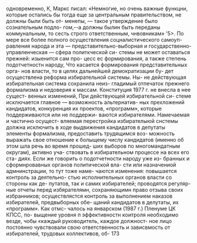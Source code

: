 одновременно, К, Маркс писал: «Немногие, но очень
важные функцни, которые остались бы тогда еще за
центральным правительством, не должны были быть от-
менепы, — такое утверждение было сознательным подло-
гом‚--а должны былин быть переданы коммунальным, то
сесть строго ответственным, чнвовникам» '5>. По мере все
более полного осуществления соцналистического самоуп-
равления народа и эта — представительно-выборная и
государственно-управленческая — сфера политкческой си-
стемы не может оставаться прежней: изыенится сам про-
цесс ес формирования, а также степень подотчетностн
народу,
Что касается формирования представительных орга-
нов власти, то в целях дальнейшей демократизации бу-
дет осуществлена реформа избирательной системы. Ны-
не действующая избирательная система сохранила неиз-
гладимый отпечаток прежнего формализма и недоверия
к массам. Конституция 1977 г. не внесла в нее сущест-
венных изменений, При действующей избирательной си-
стеме исключается главное — возможность альтернатив-
ных прехложений кандидатов, конкуренция их проектов,
«программ», которые поддерживаются или не поддержи-
ваются избирателями. Намечаемая и частично осущест-
вляемая перестройка избирателыюй снстемы должна
исключить в ходе выдвижения кандидатов в депутаты
элементы формализма, предоставить трудящимся воз-
можность выражать свое отношение к болыщему числу
кандидатов (именно об этом шла речь во время прошед-
ших выборов по многомандатным округам), активно уча-
ствовать в избирательном процессе на всех его ста-
диях.
Если же говорить о подотчетности народу уже из-
бранных и сформнровавных органов политической вла-
сти или назначениой адмнинстрации, то тут тоже наме-
чаются изменения: повышается контроль за деятельно-
стью исполнительных органов власти со стороны как де-
путатов, так и самих избирателей; проводятся регуляр-
ные отчеты перед избярателямн, сохраняющимн право
отзыва своих избранников; осуществлястся контроль за
выполнением наказов избирателей, предвыборных обе-
щаний кандидатов в делутаты, их «программ». Как отмс-
чалось на январском (1987 г.) Пленуме ЦК КПСС, по-
выщение уровня п эффективностн коитроля необходимо
везде, чобы «каждый руководитель, каждое должност-
ное лицо постоянно чувствовали свою ответственность и
зависвмость от избирателей, трудовых коллективов, об-
173

